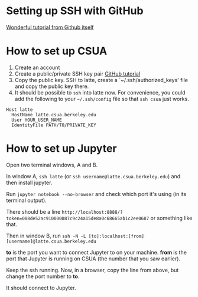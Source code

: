 # Setting up SSH with GitHub

[Wonderful tutorial from Github itself](https://help.github.com/en/github/authenticating-to-github/connecting-to-github-with-ssh)

# How to set up CSUA

1. Create an account
2. Create a public/private SSH key pair [GitHub tutorial](https://help.github.com/en/github/authenticating-to-github/generating-a-new-ssh-key-and-adding-it-to-the-ssh-agent)
3. Copy the public key. SSH to latte, create a `~/.ssh/authorized_keys' file and copy the public key there.
4. It should be possible to `ssh` into latte now. For convenience, you could add the following to your `~/.ssh/config` file so that `ssh csua` just works.
```
Host latte
  HostName latte.csua.berkeley.edu
  User YOUR_USER_NAME
  IdentityFile PATH/TO/PRIVATE_KEY
```

# How to set up Jupyter 

Open two terminal windows, A and B.

In window A, `ssh latte` (or `ssh username@latte.csua.berkeley.edu`) and then install jupyter.

Run `jupyter notebook --no-browser` and check which port it's using (in its terminal output).

There should be a line `http://localhost:8888/?token=088de52ac910000087c9c24a15de8a0c68665ab1c2ee0687` or something like that.

Then in window B, run `ssh -N -L [to]:localhost:[from] [username]@latte.csua.berkeley.edu`

**to** is the port you want to connect Jupyter to on your machine.
**from** is the port that Jupyter is running on CSUA (the number that you saw earlier).

Keep the ssh running. Now, in a browser, copy the line from above, but change the port number to **to**.

It should connect to Jupyter.